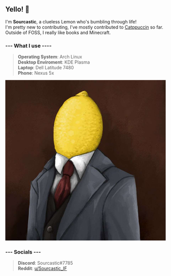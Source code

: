 ## Yello! 👋

I'm **Sourcastic**, a clueless Lemon who's bumbling through life!  
I'm pretty new to contributing, I've mostly contributed to [Catppuccin](https://github.com/catppuccin/catppuccin) so far. Outside of FOSS, I really like books and Minecraft.   
  
### --- What I use ----
>**Operating System**: Arch Linux   
**Desktop Enviroment**: KDE Plasma   
**Laptop**: Dell Latitude 7480  
**Phone**: Nexus 5x
  

<p align="Left">
  <img src="https://github.com/Sourcastic/Sourcastic/blob/main/lemon-man.jpg"/>
</p>  

### --- Socials ---   
>**Discord**: Sourcastic#7785  
**Reddit**: [u/Sourcastic_IF](https://www.reddit.com/user/Sourcastic_IF/)
<!--
Here are some ideas to get you started:

- 🔭 I’m currently working on ...
- 🌱 I’m currently learning ...
- 👯 I’m looking to collaborate on ...
- 🤔 I’m looking for help with ...
- 💬 Ask me about ...
- 📫 How to reach me: ...
- 😄 Pronouns: ...
- ⚡ Fun fact: ...
-->

